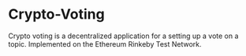 # Crypto-Voting

Crypto voting is a decentralized application for a setting up a vote on a topic.
Implemented on the Ethereum Rinkeby Test Network.
